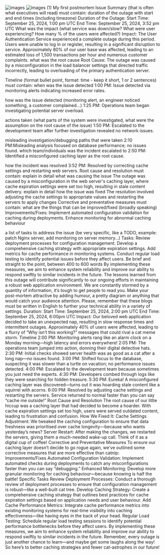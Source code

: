 ![images](https://github.com/user-attachments/assets/8bc0d521-202d-46c9-91d5-4a48d7c67d69)
![images (1)](https://github.com/user-attachments/assets/9cec88b2-fd30-436d-8f3d-7ac797361843)
My first postmortem
Issue Summary (that is often what executives will read) must contain:
duration of the outage with start and end times (including timezone)
Duration of the Outage:
Start Time: September 25, 2024, 1:00 pm UTC
End Time: September 25, 2024, 3:52 pm UTC
What was the impact (what service was down/slow? What were user experiencing? How many % of the users were affected?)
Impact:
The User Authentication Service experienced a complete outage during this period. Users were unable to log in or register, resulting in a significant disruption to service. Approximately 80% of our user base was affected, leading to an estimated loss of 1,500 transactions per hour and numerous customer complaints.
what was the root cause
Root Cause:
The outage was caused by a misconfiguration in the load balancer settings that directed traffic incorrectly, leading to overloading of the primary authentication server.

Timeline (format bullet point, format: time - keep it short, 1 or 2 sentences) must contain:
when was the issue detected
1:00 PM: Issue detected via monitoring alerts indicating increased error rates.

how was the issue detected (monitoring alert, an engineer noticed something, a customer complained…)
1:25 PM: Operations team began investigating potential server overload.

actions taken (what parts of the system were investigated, what were the assumption on the root cause of the issue)
1:50 PM: Escalated to the development team after further investigation revealed no network issues.

misleading investigation/debugging paths that were taken
2:10 PM:Misleading analysis focused on database performance; no issues found.
which team/individuals was the incident escalated to
2:50 PM: Identified a misconfigured caching layer as the root cause.

how the incident was resolved
3:52 PM: Resolved by correcting cache settings and restarting web servers.
Root cause and resolution must contain:
explain in detail what was causing the issue
The outage was caused by a misconfiguration in the web server's caching layer, where cache expiration settings were set too high, resulting in stale content delivery.
explain in detail how the issue was fixed
The resolution involved adjusting the cache settings to appropriate values and restarting the servers to apply changes
Corrective and preventative measures must contain:
what are the things that can be improved/fixed (broadly speaking)
Improvements/Fixes:
Implement automated 
configuration validation for caching during deployments.
Enhance monitoring for abnormal caching   behaviour

a list of tasks to address the issue (be very specific, like a TODO, example: patch Nginx server, add monitoring on server memory…)
Tasks:
Review deployment processes for configuration management.
Develop a comprehensive caching strategy with appropriate expiration settings.
Add metrics for cache performance in monitoring systems.
Conduct regular load testing to identify potential issues before they affect users.
Be brief and straight to the point, between 400 to 600 words
By implementing these measures, we aim to enhance system reliability and improve our ability to respond swiftly to similar incidents in the future. The lessons learned from this outage will contribute significantly to our ongoing efforts in maintaining a robust web application environment.
We are constantly stormed by a quantity of information, it’s tough to get people to read you.
Make your post-mortem attractive by adding humour, a pretty diagram or anything that would catch your audience attention.
Please, remember that these blogs must be written in English to further your technical ability in a variety of settings.
Duration: Start Time: September 25, 2024, 2:00 pm UTC
End Time: September 25, 2024, 6:00pm UTC
Impact: Our beloved web application decided to take an unexpected nap, resulting in slow response times and intermittent outages. Approximately 40% of users were affected, leading to a flurry of “Why isn’t this working?” messages that could rival a cat meme storm.
Timeline
2:00 PM: Monitoring alerts rang like an alarm clock on a Monday morning—high latency and errors everywhere!
2:05 PM: The operations team jumped into action, donning their digital detective hats.
2:30 PM: Initial checks showed server health was as good as a cat after a long nap—no issues found.
3:00 PM: Shifted focus to the database, suspecting it was slower than a turtle on vacation; no performance issues detected.
4:00 PM: Escalated to the development team because sometimes you just need the experts.
4:30 PM: Developers combed through logs like they were searching for hidden treasure.
5:30 PM: Eureka! A misconfigured caching layer was discovered—turns out it was hoarding stale content like a squirrel with acorns.
6:00 PM: Resolved by adjusting cache settings and restarting the servers. Service returned to normal faster than you can say “cache me outside!”
Root Cause and Resolution
The root cause of our little hiccup was a caching layer that had decided to become a hoarder. With cache expiration settings set too high, users were served outdated content, leading to frustration and confusion.
How We Fixed It:
Cache Settings Adjustment: We tweaked the caching configuration to ensure that data freshness was prioritised over cache longevity—because who wants yesterday’s news?
Server Restart: After making the changes, we restarted the servers, giving them a much-needed wake-up call. Think of it as a digital cup of coffee!
Corrective and Preventative Measures
To ensure our caching layer doesn’t decide to go rogue again, we’ve outlined some corrective measures that are more effective than catnip:
Improvements/Fixes
Automated Configuration Validation: Implement automated checks during deployments to catch any misconfigurations faster than you can say “debugging.”
Enhanced Monitoring: Develop more granular monitoring for caching behaviour—because knowing is half the battle!
Specific Tasks
Review Deployment Processes: Conduct a thorough review of deployment processes to ensure that configuration management is robust—like a well-built cat tree.
Develop Caching Strategy: Create a comprehensive caching strategy that outlines best practices for cache expiration settings based on application needs and user behaviour.
Add Cache Performance Metrics: Integrate cache performance metrics into existing monitoring systems for real-time visibility into caching effectiveness—like having eyes in the back of your head.
Regular Load Testing: Schedule regular load testing sessions to identify potential performance bottlenecks before they affect users.
By implementing these measures, we aim to enhance system reliability and improve our ability to respond swiftly to similar incidents in the future. Remember, every outage is just another chance to learn—and maybe get some laughs along the way!
So here’s to better caching strategies and fewer cat-astrophes in our future!
